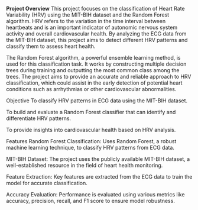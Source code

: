 **Project Overview**
This project focuses on the classification of Heart Rate Variability (HRV) using the MIT-BIH dataset and the Random Forest algorithm. HRV refers to the variation in the time interval between heartbeats and is an important indicator of autonomic nervous system activity and overall cardiovascular health. By analyzing the ECG data from the MIT-BIH dataset, this project aims to detect different HRV patterns and classify them to assess heart health.

The Random Forest algorithm, a powerful ensemble learning method, is used for this classification task. It works by constructing multiple decision trees during training and outputting the most common class among the trees. The project aims to provide an accurate and reliable approach to HRV classification, which could assist in the early detection of potential heart conditions such as arrhythmias or other cardiovascular abnormalities.

Objective
To classify HRV patterns in ECG data using the MIT-BIH dataset.

To build and evaluate a Random Forest classifier that can identify and differentiate HRV patterns.

To provide insights into cardiovascular health based on HRV analysis.

Features
Random Forest Classification: Uses Random Forest, a robust machine learning technique, to classify HRV patterns from ECG data.

MIT-BIH Dataset: The project uses the publicly available MIT-BIH dataset, a well-established resource in the field of heart health monitoring.

Feature Extraction: Key features are extracted from the ECG data to train the model for accurate classification.

Accuracy Evaluation: Performance is evaluated using various metrics like accuracy, precision, recall, and F1 score to ensure model robustness.
